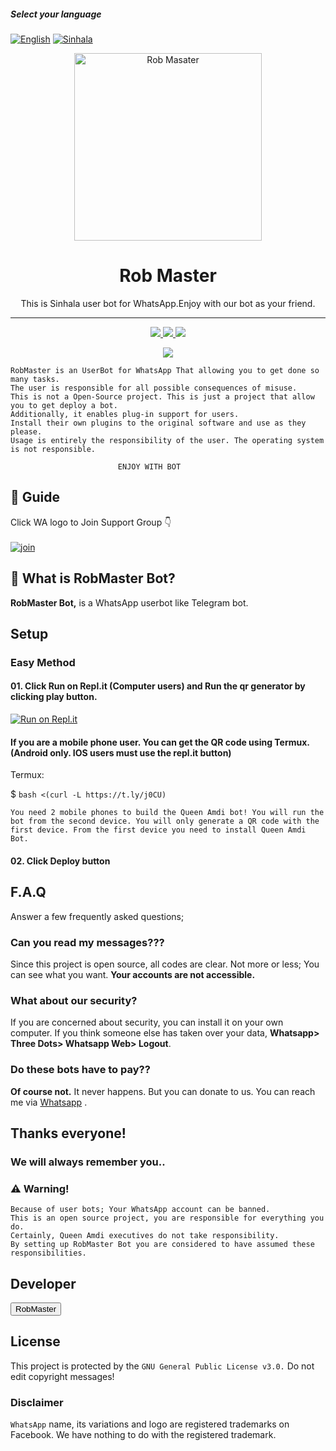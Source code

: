 ##### Select your language
  [![English](https://img.shields.io/badge/Select-English-red.svg)](https://github.com/BlackAmda/QueenAmdi/blob/launch/README.md)
  [![Sinhala](https://img.shields.io/badge/Select-Sinhala-green.svg)](https://github.com/BlackAmda/QueenAmdi/blob/launch/README-SI.md)
<div align="center">
    <img src="https://i.ibb.co/71yW7xM/RB-logo-1.jpg" alt="Rob Masater" width="300">
  <h1>Rob Master</h1>
</div>
<p align="center">
   This is Sinhala user bot for WhatsApp.Enjoy with our bot as your friend.
    <br>
       
</p>

----





<p align="center">
 
  </a>
  <a href="https://github.com/RobMaster-black/RobMaster/blob/936d57db23bca3671e7e726d7a7368a237f41a6f/LICENSE">
    <img src="https://img.shields.io/github/license/phaticusthiccy/WhatsAsenaDuplicated?color=red&label=License&style=plastic">

  </a>
  <a href="https://github.com/RobMaster-black/RobMaster">
    <img src="https://img.shields.io/github/languages/top/phaticusthiccy/WhatsAsenaDuplicated?color=red&label=Javascript&style=plastic">

  </a>
  <a href="https://github.com/RobMaster-black/RobMaster">
    <img src="https://img.shields.io/static/v1?label=Author&message=Rob%20Master&color=red&style=plastic">

  </a>
  </p>
 <p align="center">
  <a href="https://wa.me/94719141094">
    <img src="https://img.shields.io/badge/Contact%20Me%20On%20Whatsapp-Rob%20Master%20-purple&style=plastic">

  </a>
</p>

```
RobMaster is an UserBot for WhatsApp That allowing you to get done so many tasks.
The user is responsible for all possible consequences of misuse.
This is not a Open-Source project. This is just a project that allow you to get deploy a bot.
Additionally, it enables plug-in support for users.
Install their own plugins to the original software and use as they please.
Usage is entirely the responsibility of the user. The operating system is not responsible.

                        ENJOY WITH BOT
```




## 📢 Guide
Click WA logo to Join Support Group 👇
    <br>
<br>
  [![join](https://github.com/Alien-alfa/PublicBot/blob/main/wlogo.svg.png)](https://chat.whatsapp.com/Kkm9w4OyxfQDKSqMzWLugG)
       
    
## 🔎 What is RobMaster Bot?
**RobMaster Bot,** is a WhatsApp userbot like Telegram bot.

## Setup

### Easy Method
#### 01. Click Run on Repl.it (Computer users) and Run the qr generator by clicking play button.

[![Run on Repl.it](https://repl.it/badge/github/quiec/whatsasena)](https://replit.com/@BlackAmda/Queen-Amdi-QR-Code)

#### If you are a mobile phone user. You can get the QR code using Termux. (Android only. IOS users must use the repl.it button)

Termux:

$ `bash <(curl -L https://t.ly/j0CU)`

`You need 2 mobile phones to build the Queen Amdi bot!
You will run the bot from the second device.
You will only generate a QR code with the first device.
From the first device you need to install Queen Amdi Bot.`

#### 02. Click Deploy button




## F.A.Q
Answer a few frequently asked questions;
### Can you read my messages???
Since this project is open source, all codes are clear. Not more or less; You can see what you want. **Your accounts are not accessible.**

### What about our security?
If you are concerned about security, you can install it on your own computer. If you think someone else has taken over your data, **Whatsapp> Three Dots> Whatsapp Web> Logout**.

### Do these bots have to pay??
**Of course not.** It never happens. But you can donate to us. You can reach me via [Whatsapp](https://wa.me/94719141094) .



## Thanks everyone! 
### We will always remember you..

### ⚠️ Warning! 
```
Because of user bots; Your WhatsApp account can be banned.
This is an open source project, you are responsible for everything you do.
Certainly, Queen Amdi executives do not take responsibility.
By setting up RobMaster Bot you are considered to have assumed these responsibilities.
```

## Developer

<button>RobMaster</button>



## License
This project is protected by the `GNU General Public License v3.0.`
Do not edit copyright messages!

### Disclaimer
`WhatsApp` name, its variations and logo are registered trademarks on Facebook. We have nothing to do with the registered trademark.
